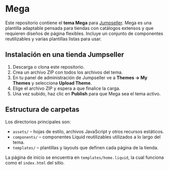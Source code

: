 # Mega

Este repositorio contiene el **tema Mega** para [Jumpseller](https://jumpseller.com). Mega es una plantilla adaptable pensada para tiendas con catálogos extensos y que requieren diseños de página flexibles. Incluye un conjunto de componentes reutilizables y varias plantillas listas para usar.

## Instalación en una tienda Jumpseller

1. Descarga o clona este repositorio.
2. Crea un archivo ZIP con todos los archivos del tema.
3. En tu panel de administración de Jumpseller ve a **Themes → My Themes** y selecciona **Upload Theme**.
4. Elige el archivo ZIP y espera a que finalice la carga.
5. Una vez subido, haz clic en **Publish** para que Mega sea el tema activo.

## Estructura de carpetas

Los directorios principales son:

- `assets/` – hojas de estilo, archivos JavaScript y otros recursos estáticos.
- `components/` – componentes Liquid reutilizables utilizados a lo largo del tema.
- `templates/` – plantillas y layouts que definen cada página de la tienda.

La página de inicio se encuentra en `templates/home.liquid`, la cual funciona como el `index.html` del sitio.
